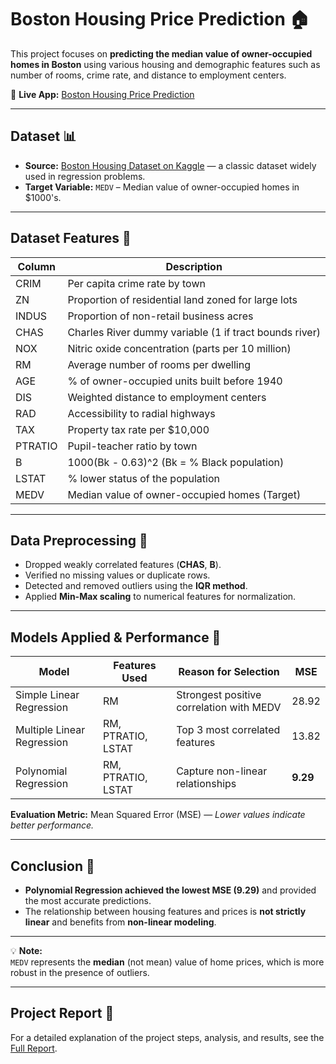 # Boston Housing Price Prediction 🏠

This project focuses on **predicting the median value of owner-occupied homes in Boston** using various housing and demographic features such as number of rooms, crime rate, and distance to employment centers.  

🔗 **Live App:** [Boston Housing Price Prediction](https://bostonhousing-price-prediction.streamlit.app/)

---

## Dataset 📊  
- **Source:** [Boston Housing Dataset on Kaggle](https://www.kaggle.com/datasets/vikrishnan/boston-house-prices) — a classic dataset widely used in regression problems.  
- **Target Variable:** `MEDV` – Median value of owner-occupied homes in $1000's.  

---

## Dataset Features 📝

| Column   | Description |
|----------|-------------|
| CRIM     | Per capita crime rate by town |
| ZN       | Proportion of residential land zoned for large lots |
| INDUS    | Proportion of non-retail business acres |
| CHAS     | Charles River dummy variable (1 if tract bounds river) |
| NOX      | Nitric oxide concentration (parts per 10 million) |
| RM       | Average number of rooms per dwelling |
| AGE      | % of owner-occupied units built before 1940 |
| DIS      | Weighted distance to employment centers |
| RAD      | Accessibility to radial highways |
| TAX      | Property tax rate per $10,000 |
| PTRATIO  | Pupil-teacher ratio by town |
| B        | 1000(Bk - 0.63)^2 (Bk = % Black population) |
| LSTAT    | % lower status of the population |
| MEDV     | Median value of owner-occupied homes (Target) |

---

## Data Preprocessing 🧹  
- Dropped weakly correlated features (**CHAS**, **B**).  
- Verified no missing values or duplicate rows.  
- Detected and removed outliers using the **IQR method**.  
- Applied **Min-Max scaling** to numerical features for normalization.  

---

## Models Applied & Performance 🤖

| Model                      | Features Used                | Reason for Selection                     | MSE   |
|----------------------------|------------------------------|------------------------------------------|-------|
| Simple Linear Regression   | RM                           | Strongest positive correlation with MEDV | 28.92 |
| Multiple Linear Regression | RM, PTRATIO, LSTAT           | Top 3 most correlated features           | 13.82 |
| Polynomial Regression      | RM, PTRATIO, LSTAT           | Capture non-linear relationships         | **9.29** |

**Evaluation Metric:** Mean Squared Error (MSE) — *Lower values indicate better performance.*  

---

## Conclusion 🏁  

- **Polynomial Regression achieved the lowest MSE (9.29)** and provided the most accurate predictions.  
- The relationship between housing features and prices is **not strictly linear** and benefits from **non-linear modeling**.  

---

💡 **Note:**  
`MEDV` represents the **median** (not mean) value of home prices, which is more robust in the presence of outliers.  

---

## Project Report 📄  
For a detailed explanation of the project steps, analysis, and results, see the [Full Report](project-presentation.pdf).
